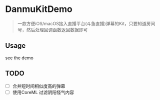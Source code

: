 # DanmuKitDemo

> 一款方便iOS/macOS接入直播平台(斗鱼直播)弹幕的Kit，只要知道房间号，然后处理回调函数返回数据即可

## Usage

see the demo 

## TODO

- [ ] 合并短时间相似度高的弹幕
- [ ] 使用CoreML 过滤阴阳怪气内容
